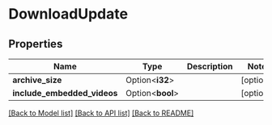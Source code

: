 # DownloadUpdate

## Properties

Name | Type | Description | Notes
------------ | ------------- | ------------- | -------------
**archive_size** | Option<**i32**> |  | [optional]
**include_embedded_videos** | Option<**bool**> |  | [optional]

[[Back to Model list]](../README.md#documentation-for-models) [[Back to API list]](../README.md#documentation-for-api-endpoints) [[Back to README]](../README.md)


